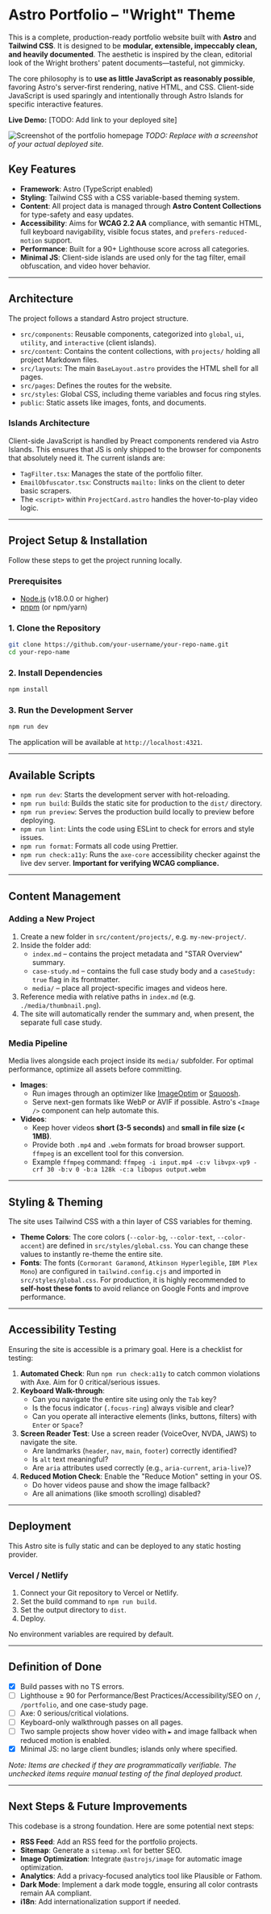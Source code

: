 # Astro Portfolio – "Wright" Theme

This is a complete, production-ready portfolio website built with **Astro** and **Tailwind CSS**. It is designed to be **modular, extensible, impeccably clean, and heavily documented**. The aesthetic is inspired by the clean, editorial look of the Wright brothers' patent documents—tasteful, not gimmicky.

The core philosophy is to **use as little JavaScript as reasonably possible**, favoring Astro's server-first rendering, native HTML, and CSS. Client-side JavaScript is used sparingly and intentionally through Astro Islands for specific interactive features.

**Live Demo:** [TODO: Add link to your deployed site]

![Screenshot of the portfolio homepage](public/media/placeholder-16-9.png)
_TODO: Replace with a screenshot of your actual deployed site._

## Key Features

-   **Framework**: Astro (TypeScript enabled)
-   **Styling**: Tailwind CSS with a CSS variable-based theming system.
-   **Content**: All project data is managed through **Astro Content Collections** for type-safety and easy updates.
-   **Accessibility**: Aims for **WCAG 2.2 AA** compliance, with semantic HTML, full keyboard navigability, visible focus states, and `prefers-reduced-motion` support.
-   **Performance**: Built for a 90+ Lighthouse score across all categories.
-   **Minimal JS**: Client-side islands are used only for the tag filter, email obfuscation, and video hover behavior.

---

## Architecture

The project follows a standard Astro project structure.

-   `src/components`: Reusable components, categorized into `global`, `ui`, `utility`, and `interactive` (client islands).
-   `src/content`: Contains the content collections, with `projects/` holding all project Markdown files.
-   `src/layouts`: The main `BaseLayout.astro` provides the HTML shell for all pages.
-   `src/pages`: Defines the routes for the website.
-   `src/styles`: Global CSS, including theme variables and focus ring styles.
-   `public`: Static assets like images, fonts, and documents.

### Islands Architecture

Client-side JavaScript is handled by Preact components rendered via Astro Islands. This ensures that JS is only shipped to the browser for components that absolutely need it. The current islands are:
-   `TagFilter.tsx`: Manages the state of the portfolio filter.
-   `EmailObfuscator.tsx`: Constructs `mailto:` links on the client to deter basic scrapers.
-   The `<script>` within `ProjectCard.astro` handles the hover-to-play video logic.

---

## Project Setup & Installation

Follow these steps to get the project running locally.

### Prerequisites

-   [Node.js](https://nodejs.org/) (v18.0.0 or higher)
-   [pnpm](https://pnpm.io/) (or npm/yarn)

### 1. Clone the Repository

```bash
git clone https://github.com/your-username/your-repo-name.git
cd your-repo-name
```

### 2. Install Dependencies

```bash
npm install
```

### 3. Run the Development Server

```bash
npm run dev
```

The application will be available at `http://localhost:4321`.

---

## Available Scripts

-   `npm run dev`: Starts the development server with hot-reloading.
-   `npm run build`: Builds the static site for production to the `dist/` directory.
-   `npm run preview`: Serves the production build locally to preview before deploying.
-   `npm run lint`: Lints the code using ESLint to check for errors and style issues.
-   `npm run format`: Formats all code using Prettier.
-   `npm run check:a11y`: Runs the `axe-core` accessibility checker against the live dev server. **Important for verifying WCAG compliance.**

---

## Content Management

### Adding a New Project

1.  Create a new folder in `src/content/projects/`, e.g. `my-new-project/`.
2.  Inside the folder add:
    - `index.md` – contains the project metadata and "STAR Overview" summary.
    - `case-study.md` – contains the full case study body and a `caseStudy: true` flag in its frontmatter.
    - `media/` – place all project-specific images and videos here.
3.  Reference media with relative paths in `index.md` (e.g. `./media/thumbnail.png`).
4.  The site will automatically render the summary and, when present, the separate full case study.

### Media Pipeline

Media lives alongside each project inside its `media/` subfolder. For optimal performance, optimize all assets before committing.

-   **Images**:
    -   Run images through an optimizer like [ImageOptim](https://imageoptim.com/mac) or [Squoosh](https://squoosh.app/).
    -   Serve next-gen formats like WebP or AVIF if possible. Astro's `<Image />` component can help automate this.
-   **Videos**:
    -   Keep hover videos **short (3-5 seconds)** and **small in file size (< 1MB)**.
    -   Provide both `.mp4` and `.webm` formats for broad browser support. `ffmpeg` is an excellent tool for this conversion.
    -   Example `ffmpeg` command: `ffmpeg -i input.mp4 -c:v libvpx-vp9 -crf 30 -b:v 0 -b:a 128k -c:a libopus output.webm`

---

## Styling & Theming

The site uses Tailwind CSS with a thin layer of CSS variables for theming.

-   **Theme Colors**: The core colors (`--color-bg`, `--color-text`, `--color-accent`) are defined in `src/styles/global.css`. You can change these values to instantly re-theme the entire site.
-   **Fonts**: The fonts (`Cormorant Garamond`, `Atkinson Hyperlegible`, `IBM Plex Mono`) are configured in `tailwind.config.cjs` and imported in `src/styles/global.css`. For production, it is highly recommended to **self-host these fonts** to avoid reliance on Google Fonts and improve performance.

---

## Accessibility Testing

Ensuring the site is accessible is a primary goal. Here is a checklist for testing:

1.  **Automated Check**: Run `npm run check:a11y` to catch common violations with Axe. Aim for 0 critical/serious issues.
2.  **Keyboard Walk-through**:
    -   Can you navigate the entire site using only the `Tab` key?
    -   Is the focus indicator (`.focus-ring`) always visible and clear?
    -   Can you operate all interactive elements (links, buttons, filters) with `Enter` or `Space`?
3.  **Screen Reader Test**: Use a screen reader (VoiceOver, NVDA, JAWS) to navigate the site.
    -   Are landmarks (`header`, `nav`, `main`, `footer`) correctly identified?
    -   Is `alt` text meaningful?
    -   Are `aria` attributes used correctly (e.g., `aria-current`, `aria-live`)?
4.  **Reduced Motion Check**: Enable the "Reduce Motion" setting in your OS.
    -   Do hover videos pause and show the image fallback?
    -   Are all animations (like smooth scrolling) disabled?

---

## Deployment

This Astro site is fully static and can be deployed to any static hosting provider.

### Vercel / Netlify

1.  Connect your Git repository to Vercel or Netlify.
2.  Set the build command to `npm run build`.
3.  Set the output directory to `dist`.
4.  Deploy.

No environment variables are required by default.

---

## Definition of Done

-   [x] Build passes with no TS errors.
-   [ ] Lighthouse ≥ 90 for Performance/Best Practices/Accessibility/SEO on `/`, `/portfolio`, and one case-study page.
-   [ ] Axe: 0 serious/critical violations.
-   [ ] Keyboard-only walkthrough passes on all pages.
-   [ ] Two sample projects show hover video with `►` and image fallback when reduced motion is enabled.
-   [x] Minimal JS: no large client bundles; islands only where specified.

_Note: Items are checked if they are programmatically verifiable. The unchecked items require manual testing of the final deployed product._

---

## Next Steps & Future Improvements

This codebase is a strong foundation. Here are some potential next steps:

-   **RSS Feed**: Add an RSS feed for the portfolio projects.
-   **Sitemap**: Generate a `sitemap.xml` for better SEO.
-   **Image Optimization**: Integrate `@astrojs/image` for automatic image optimization.
-   **Analytics**: Add a privacy-focused analytics tool like Plausible or Fathom.
-   **Dark Mode**: Implement a dark mode toggle, ensuring all color contrasts remain AA compliant.
-   **i18n**: Add internationalization support if needed.
